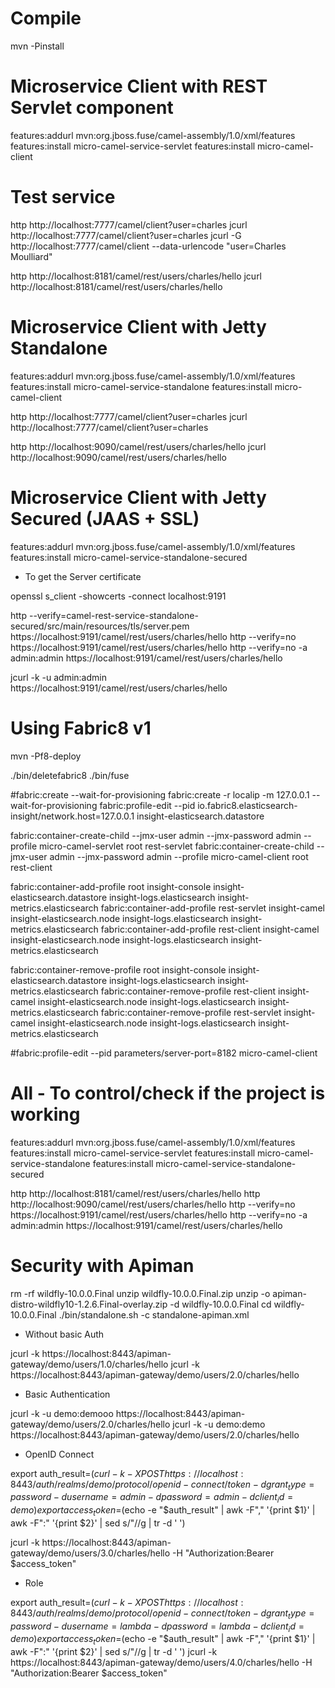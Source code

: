 # Compile 

mvn -Pinstall

# Microservice Client with REST Servlet component 

features:addurl mvn:org.jboss.fuse/camel-assembly/1.0/xml/features
features:install micro-camel-service-servlet 
features:install micro-camel-client

# Test service

http http://localhost:7777/camel/client?user=charles
jcurl http://localhost:7777/camel/client?user=charles
jcurl -G http://localhost:7777/camel/client --data-urlencode "user=Charles Moulliard"

http http://localhost:8181/camel/rest/users/charles/hello
jcurl http://localhost:8181/camel/rest/users/charles/hello

# Microservice Client with Jetty Standalone 

features:addurl mvn:org.jboss.fuse/camel-assembly/1.0/xml/features
features:install micro-camel-service-standalone 
features:install micro-camel-client

http http://localhost:7777/camel/client?user=charles
jcurl http://localhost:7777/camel/client?user=charles

http http://localhost:9090/camel/rest/users/charles/hello
jcurl http://localhost:9090/camel/rest/users/charles/hello

# Microservice Client with Jetty Secured (JAAS + SSL) 

features:addurl mvn:org.jboss.fuse/camel-assembly/1.0/xml/features
features:install micro-camel-service-standalone-secured 

* To get the Server certificate 

openssl s_client -showcerts -connect localhost:9191

http --verify=camel-rest-service-standalone-secured/src/main/resources/tls/server.pem https://localhost:9191/camel/rest/users/charles/hello
http --verify=no https://localhost:9191/camel/rest/users/charles/hello
http --verify=no -a admin:admin https://localhost:9191/camel/rest/users/charles/hello

jcurl -k -u admin:admin https://localhost:9191/camel/rest/users/charles/hello

# Using Fabric8 v1 

mvn -Pf8-deploy

./bin/deletefabric8
./bin/fuse

#fabric:create --wait-for-provisioning 
fabric:create -r localip -m 127.0.0.1 --wait-for-provisioning
fabric:profile-edit --pid io.fabric8.elasticsearch-insight/network.host=127.0.0.1 insight-elasticsearch.datastore

fabric:container-create-child --jmx-user admin --jmx-password admin --profile micro-camel-servlet root rest-servlet
fabric:container-create-child --jmx-user admin --jmx-password admin --profile micro-camel-client root rest-client

fabric:container-add-profile root insight-console insight-elasticsearch.datastore insight-logs.elasticsearch insight-metrics.elasticsearch
fabric:container-add-profile rest-servlet insight-camel insight-elasticsearch.node insight-logs.elasticsearch insight-metrics.elasticsearch
fabric:container-add-profile rest-client insight-camel insight-elasticsearch.node insight-logs.elasticsearch insight-metrics.elasticsearch

fabric:container-remove-profile root insight-console insight-elasticsearch.datastore insight-logs.elasticsearch insight-metrics.elasticsearch
fabric:container-remove-profile rest-client insight-camel insight-elasticsearch.node insight-logs.elasticsearch insight-metrics.elasticsearch
fabric:container-remove-profile rest-servlet insight-camel insight-elasticsearch.node insight-logs.elasticsearch insight-metrics.elasticsearch

#fabric:profile-edit --pid parameters/server-port=8182 micro-camel-client

# All - To control/check if the project is working

features:addurl mvn:org.jboss.fuse/camel-assembly/1.0/xml/features
features:install micro-camel-service-servlet
features:install micro-camel-service-standalone
features:install micro-camel-service-standalone-secured

http http://localhost:8181/camel/rest/users/charles/hello
http http://localhost:9090/camel/rest/users/charles/hello
http --verify=no https://localhost:9191/camel/rest/users/charles/hello
http --verify=no -a admin:admin https://localhost:9191/camel/rest/users/charles/hello

# Security with Apiman

rm -rf wildfly-10.0.0.Final
unzip wildfly-10.0.0.Final.zip
unzip -o apiman-distro-wildfly10-1.2.6.Final-overlay.zip -d wildfly-10.0.0.Final
cd wildfly-10.0.0.Final
./bin/standalone.sh -c standalone-apiman.xml


* Without basic Auth

jcurl -k https://localhost:8443/apiman-gateway/demo/users/1.0/charles/hello
jcurl -k https://localhost:8443/apiman-gateway/demo/users/2.0/charles/hello

* Basic Authentication

jcurl -k -u demo:demooo https://localhost:8443/apiman-gateway/demo/users/2.0/charles/hello
jcurl -k -u demo:demo https://localhost:8443/apiman-gateway/demo/users/2.0/charles/hello

* OpenID Connect

export auth_result=$(curl -k -X POST https://localhost:8443/auth/realms/demo/protocol/openid-connect/token -d grant_type=password -d username=admin -d password=admin -d client_id=demo)
export access_token=$(echo -e "$auth_result" | awk -F"," '{print $1}' | awk -F":" '{print $2}' | sed s/\"//g | tr -d ' ')

jcurl -k https://localhost:8443/apiman-gateway/demo/users/3.0/charles/hello -H "Authorization:Bearer $access_token"

* Role

export auth_result=$(curl -k -X POST https://localhost:8443/auth/realms/demo/protocol/openid-connect/token -d grant_type=password -d username=lambda -d password=lambda -d client_id=demo)
export access_token=$(echo -e "$auth_result" | awk -F"," '{print $1}' | awk -F":" '{print $2}' | sed s/\"//g | tr -d ' ')
jcurl -k https://localhost:8443/apiman-gateway/demo/users/4.0/charles/hello -H "Authorization:Bearer $access_token"



